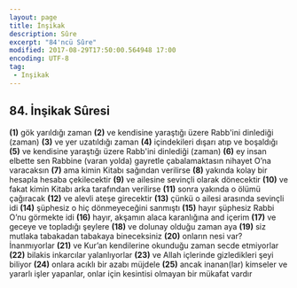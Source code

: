 ```yaml
---
layout: page
title: İnşikak
description: Sûre
excerpt: "84'ncü Sûre"
modified: 2017-08-29T17:50:00.564948 17:00
encoding: UTF-8
tag: 
 - Inşikak
---
```


## 84. İnşikak Sûresi

**(1)** gök yarıldığı zaman
**(2)** ve kendisine yaraştığı üzere Rabb'ini dinlediği (zaman)
**(3)** ve yer uzatıldığı zaman
**(4)** içindekileri dışarı atıp ve boşaldığı
**(5)** ve kendisine yaraştığı üzere Rabb'ini dinlediği (zaman)
**(6)** ey insan elbette sen Rabbine (varan yolda) gayretle çabalamaktasın nihayet O’na varacaksın
**(7)** ama kimin Kitabı sağından verilirse
**(8)** yakında kolay bir hesapla hesaba çekilecektir
**(9)** ve ailesine sevinçli olarak dönecektir
**(10)** ve fakat kimin Kitabı arka tarafından verilirse
**(11)** sonra yakında o ölümü çağıracak
**(12)** ve alevli ateşe girecektir
**(13)** çünkü o ailesi arasında sevinçli idi
**(14)** şüphesiz o hiç dönmeyeceğini sanmıştı
**(15)** hayır şüphesiz Rabbi O’nu görmekte idi
**(16)** hayır, akşamın alaca karanlığına and içerim
**(17)** ve geceye ve topladığı şeylere
**(18)** ve dolunay olduğu zaman aya
**(19)** siz mutlaka tabakadan tabakaya bineceksiniz
**(20)** onların nesi var? İnanmıyorlar
**(21)** ve Kur’an kendilerine okunduğu zaman secde etmiyorlar
**(22)** bilakis inkarcılar yalanlıyorlar
**(23)** ve Allah içlerinde gizledikleri şeyi biliyor
**(24)** onlara acıklı bir azabı müjdele
**(25)** ancak inanan(lar) kimseler ve yararlı işler yapanlar, onlar için kesintisi olmayan bir mükafat vardır
